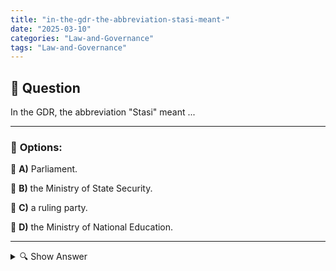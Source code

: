 ```yaml
---
title: "in-the-gdr-the-abbreviation-stasi-meant-"
date: "2025-03-10"
categories: "Law-and-Governance"
tags: "Law-and-Governance"
---
```


## 📌 **Question**

In the GDR, the abbreviation "Stasi" meant ...



---

### 📝 **Options:**

🔘 **A)** Parliament.

🔘 **B)** the Ministry of State Security.

🔘 **C)** a ruling party.

🔘 **D)** the Ministry of National Education.

---

<details>
  <summary>🔍 Show Answer</summary>

  <p>
💡  <b>Correct Answer:</b>  b
  </p>
  <p>
    📖<b>Explanation:</b>
    The "Stasi" was the abbreviation for the Ministry of State Security in the German Democratic Republic (GDR). It functioned as a secret police force and played a central role in surveilling citizens, fighting opposition, and maintaining state control. The organization collected extensive information, used spies and ensured that the government could consolidate its power. Understanding the Stasi is crucial in order to understand the political structures and social order of the GDR.
  </p>
</details>
